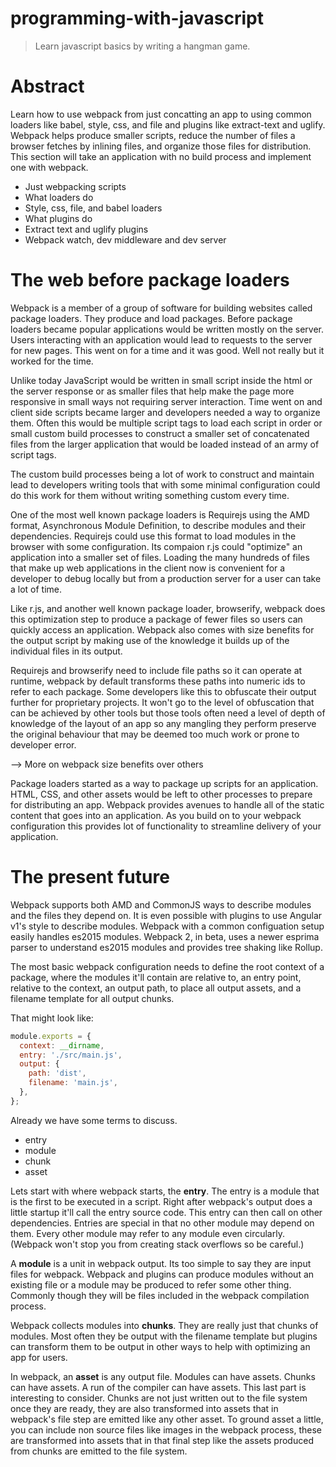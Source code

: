 # programming-with-javascript
> Learn javascript basics by writing a hangman game.

# Abstract

Learn how to use webpack from just concatting an app to using common loaders like babel, style, css, and file and plugins like extract-text and uglify. Webpack helps produce smaller scripts, reduce the number of files a browser fetches by inlining files, and organize those files for distribution. This section will take an application with no build process and implement one with webpack.

- Just webpacking scripts
- What loaders do
- Style, css, file, and babel loaders
- What plugins do
- Extract text and uglify plugins
- Webpack watch, dev middleware and dev server

# The web before package loaders

Webpack is a member of a group of software for building websites called package loaders. They produce and load packages. Before package loaders became popular applications would be written mostly on the server. Users interacting with an application would lead to requests to the server for new pages. This went on for a time and it was good. Well not really but it worked for the time.

Unlike today JavaScript would be written in small script inside the html or the server response or as smaller files that help make the page more responsive in small ways not requiring server interaction. Time went on and client side scripts became larger and developers needed a way to organize them. Often this would be multiple script tags to load each script in order or small custom build processes to construct a smaller set of concatenated files from the larger application that would be loaded instead of an army of script tags.

The custom build processes being a lot of work to construct and maintain lead to developers writing tools that with some minimal configuration could do this work for them without writing something custom every time.

One of the most well known package loaders is Requirejs using the AMD format, Asynchronous Module Definition, to describe modules and their dependencies. Requirejs could use this format to load modules in the browser with some configuration. Its compaion r.js could "optimize" an application into a smaller set of files. Loading the many hundreds of files that make up web applications in the client now is convenient for a developer to debug locally but from a production server for a user can take a lot of time.

Like r.js, and another well known package loader, browserify, webpack does this optimization step to produce a package of fewer files so users can quickly access an application. Webpack also comes with size benefits for the output script by making use of the knowledge it builds up of the individual files in its output.

Requirejs and browserify need to include file paths so it can operate at runtime, webpack by default transforms these paths into numeric ids to refer to each package. Some developers like this to obfuscate their output further for proprietary projects. It won't go to the level of obfuscation that can be achieved by other tools but those tools often need a level of depth of knowledge of the layout of an app so any mangling they perform preserve the original behaviour that may be deemed too much work or prone to developer error.

--> More on webpack size benefits over others

Package loaders started as a way to package up scripts for an application. HTML, CSS, and other assets would be left to other processes to prepare for distributing an app. Webpack provides avenues to handle all of the static content that goes into an application. As you build on to your webpack configuration this provides lot of functionality to streamline delivery of your application.

# The present future

Webpack supports both AMD and CommonJS ways to describe modules and the files they depend on. It is even possible with plugins to use Angular v1's style to describe modules. Webpack with a common configuation setup easily handles es2015 modules. Webpack 2, in beta, uses a newer esprima parser to understand es2015 modules and provides tree shaking like Rollup.

The most basic webpack configuration needs to define the root context of a package, where the modules it'll contain are relative to, an entry point, relative to the context, an output path, to place all output assets, and a filename template for all output chunks.

That might look like:

```js
module.exports = {
  context: __dirname,
  entry: './src/main.js',
  output: {
    path: 'dist',
    filename: 'main.js',
  },
};
```

Already we have some terms to discuss.

- entry
- module
- chunk
- asset

Lets start with where webpack starts, the **entry**. The entry is a module that is the first to be executed in a script. Right after webpack's output does a little startup it'll call the entry source code. This entry can then call on other dependencies. Entries are special in that no other module may depend on them. Every other module may refer to any module even circularly. (Webpack won't stop you from creating stack overflows so be careful.)

A **module** is a unit in webpack output. Its too simple to say they are input files for webpack. Webpack and plugins can produce modules without an existing file or a module may be produced to refer some other thing. Commonly though they will be files included in the webpack compilation process.

Webpack collects modules into **chunks**. They are really just that chunks of modules. Most often they be output with the filename template but plugins can transform them to be output in other ways to help with optimizing an app for users.

In webpack, an **asset** is any output file. Modules can have assets. Chunks can have assets. A run of the compiler can have assets. This last part is interesting to consider. Chunks are not just written out to the file system once they are ready, they are also transformed into assets that in webpack's file step are emitted like any other asset. To ground asset a little, you can include non source files like images in the webpack process, these are transformed into assets that in that final step like the assets produced from chunks are emitted to the file system.
